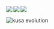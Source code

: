 <a href="https://github.com/anuraghazra/github-readme-stats">
  <img align="left" src="https://github-readme-stats.vercel.app/api?username=NenfuAT&count_private=true&show_icons=true" />
</a>
<a href="https://github.com/anuraghazra/github-readme-stats">
  <img align="left" src="https://github-readme-stats.vercel.app/api/top-langs/?username=NenfuAT&layout=compact&hide=SWIG,TeX,Makefile,ShaderLab,HLSL,Smarty,Php" />
</a>

<a href="https://github.com/ryo-ma/github-profile-trophy">
  <img src="https://github-profile-trophy.vercel.app/?username=NenfuAT">
</a>

![kusa evolution](https://kusa-evolution.onrender.com/evolution?username=NenfuAT)
